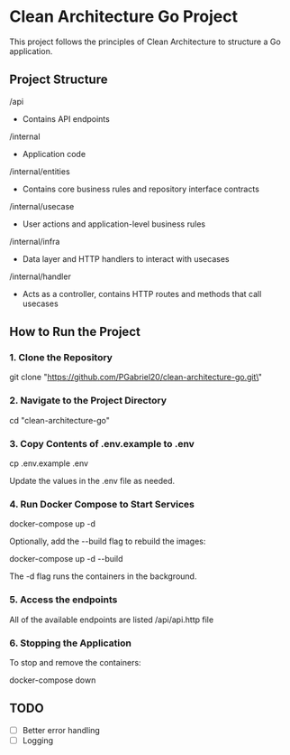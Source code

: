 # Clean Architecture Go Project

This project follows the principles of Clean Architecture to structure a Go application.

## Project Structure

/api
  - Contains API endpoints

/internal
  - Application code

/internal/entities
  - Contains core business rules and repository interface contracts

/internal/usecase
  - User actions and application-level business rules

/internal/infra
  - Data layer and HTTP handlers to interact with usecases

/internal/handler
  - Acts as a controller, contains HTTP routes and methods that call usecases

## How to Run the Project

### 1. Clone the Repository

git clone \"https://github.com/PGabriel20/clean-architecture-go.git\"

### 2. Navigate to the Project Directory

cd \"clean-architecture-go\"

### 3. Copy Contents of .env.example to .env

cp .env.example .env

Update the values in the .env file as needed.

### 4. Run Docker Compose to Start Services

docker-compose up -d

Optionally, add the --build flag to rebuild the images:

docker-compose up -d --build

The -d flag runs the containers in the background.

### 5. Access the endpoints

All of the available endpoints are listed /api/api.http file

### 6. Stopping the Application

To stop and remove the containers:

docker-compose down

## TODO

- [ ] Better error handling
- [ ] Logging
